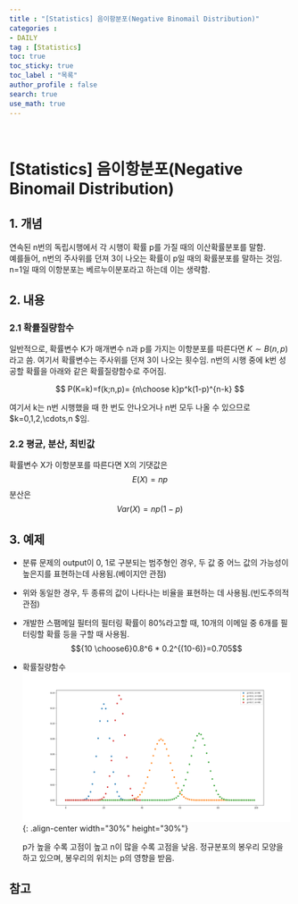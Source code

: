 ```yaml
---
title : "[Statistics] 음이항분포(Negative Binomail Distribution)"
categories :
- DAILY
tag : [Statistics]
toc: true
toc_sticky: true
toc_label : "목록"
author_profile : false
search: true
use_math: true
---
```

<br/>

# [Statistics] 음이항분포(Negative Binomail Distribution)


## 1. 개념
연속된 n번의 독립시행에서 각 시행이 확률 p를 가질 때의 이산확률분포를 말함.  
예를들어, n번의 주사위를 던져 3이 나오는 확률이 p일 때의 확률분포를 말하는 것임.  
n=1일 때의 이항분포는 베르누이분포라고 하는데 이는 생략함.

## 2. 내용
### 2.1 확률질량함수
일반적으로, 확률변수 K가 매개변수 n과 p를 가지는 이항분포를 따른다면 $K\sim B(n,p)$라고 씀. 여기서 확률변수는 주사위를 던져 3이 나오는 횟수임. n번의 시행 중에 k번 성공할 확률을 아래와 같은 확률질량함수로 주어짐.

$$ P(K=k)=f(k;n,p)= {n\choose k}p^k(1-p)^{n-k} $$

여기서 k는 n번 시행했을 때 한 번도 안나오거나 n번 모두 나올 수 있으므로 $k=0,1,2,\cdots,n
$임.

### 2.2 평균, 분산, 최빈값
확률변수 X가 이항분포를 따른다면 X의 기댓값은
$$E(X)=np$$
분산은 
$$Var(X)=np(1-p)$$

## 3. 예제
- 분류 문제의 output이 0, 1로 구분되는 범주형인 경우, 두 값 중 어느 값의 가능성이 높은지를 표현하는데 사용됨.(베이지안 관점)
- 위와 동일한 경우, 두 종류의 값이 나타나는 비율을 표현하는 데 사용됨.(빈도주의적 관점)
- 개발한 스팸메일 필터의 필터링 확률이 80%라고할 때, 10개의 이메일 중 6개를 필터링할 확률 등을 구할 때 사용됨.
$${10 \choose6}0.8^6 * 0.2^{(10-6)}=0.705$$
- 확률질량함수
  ![정의](../../assets/images/post_images/2023-11-15-(01)/Figure_1.png){: .align-center  width="30%" height="30%"}

  p가 높을 수록 고점이 높고 n이 많을 수록 고점을 낮음. 정규분포의 봉우리 모양을 하고 있으며, 봉우리의 위치는 p의 영향을 받음.
  
## 참고


  